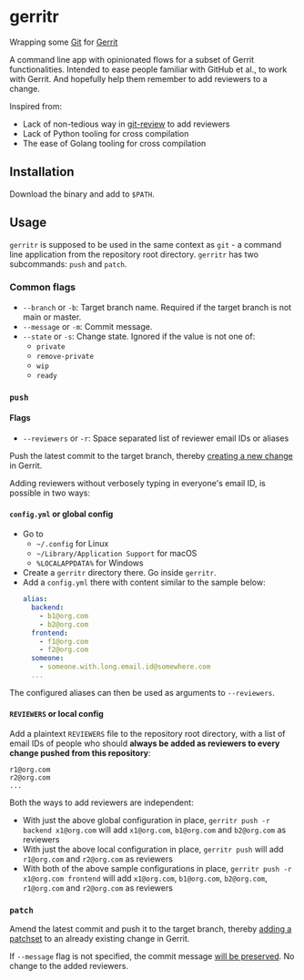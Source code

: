 # gerritr

Wrapping some [Git](https://git-scm.com/) for [Gerrit](https://www.gerritcodereview.com/)

A command line app with opinionated flows for a subset of Gerrit functionalities. Intended to ease people familiar with GitHub et al., to work with Gerrit. And hopefully help them remember to add reviewers to a change.

Inspired from:
* Lack of non-tedious way in [git-review](https://docs.opendev.org/opendev/git-review/latest/) to add reviewers
* Lack of Python tooling for cross compilation
* The ease of Golang tooling for cross compilation

## Installation
Download the binary and add to `$PATH`.

## Usage
`gerritr` is supposed to be used in the same context as `git` - a command line application from the repository root directory. `gerritr` has two subcommands: `push` and `patch`.

### Common flags
* `--branch` or `-b`: Target branch name. Required if the target branch is not main or master.
* `--message` or `-m`: Commit message.
* `--state` or `-s`: Change state. Ignored if the value is not one of:
	* `private`
	* `remove-private`
	* `wip`
	* `ready`

### `push`

#### Flags
* `--reviewers` or `-r`: Space separated list of reviewer email IDs or aliases

Push the latest commit to the target branch, thereby [creating a new change](https://gerrit-documentation.storage.googleapis.com/Documentation/3.6.2/intro-gerrit-walkthrough.html#_creating_the_review) in Gerrit.

Adding reviewers without verbosely typing in everyone's email ID, is possible in two ways:
#### `config.yml` or global config
* Go to
	* `~/.config` for Linux
	* `~/Library/Application Support` for macOS
	* `%LOCALAPPDATA%` for Windows
* Create a `gerritr` directory there. Go inside `gerritr`.
* Add a `config.yml` there with content similar to the sample below:
	```YAML
	alias:
	  backend:
		- b1@org.com
		- b2@org.com
	  frontend:
		- f1@org.com
		- f2@org.com
	  someone:
	    - someone.with.long.email.id@somewhere.com
	  ...
	```
The configured aliases can then be used as arguments to `--reviewers`.

#### `REVIEWERS` or local config
Add a plaintext `REVIEWERS` file to the repository root directory, with a list of email IDs of people who should **always be added as reviewers to every change pushed from this repository**:
```Text
r1@org.com
r2@org.com
...
```

Both the ways to add reviewers are independent:
* With just the above global configuration in place, `gerritr push -r backend x1@org.com` will add `x1@org.com`, `b1@org.com` and `b2@org.com` as reviewers
* With just the above local configuration in place, `gerritr push` will add `r1@org.com` and `r2@org.com` as reviewers
* With both of the above sample configurations in place, `gerritr push -r x1@org.com frontend` will add `x1@org.com`, `b1@org.com`, `b2@org.com`, `r1@org.com` and `r2@org.com` as reviewers

### `patch`

Amend the latest commit and push it to the target branch, thereby [adding a patchset](https://gerrit-documentation.storage.googleapis.com/Documentation/3.6.2/intro-gerrit-walkthrough.html#_reworking_the_change) to an already existing change in Gerrit.

If `--message` flag is not specified, the commit message [will be preserved](https://git-scm.com/docs/git-commit#Documentation/git-commit.txt---no-edit). No change to the added reviewers.
